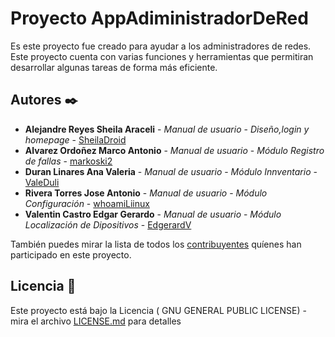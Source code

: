 # Proyecto AppAdiministradorDeRed

Es este proyecto fue creado para ayudar a los administradores de redes. Este proyecto cuenta con varias funciones y herramientas que permitiran desarrollar algunas tareas de forma más eficiente.

## Autores ✒️
* **Alejandre Reyes Sheila Araceli** - *Manual de usuario* - *Diseño,login y homepage* - [SheilaDroid](https://github.com/SheilaDroid)
* **Alvarez Ordoñez Marco Antonio** - *Manual de usuario* - *Módulo Registro de fallas* - [markoski2](https://github.com/markoski2)
* **Duran Linares Ana Valeria** - *Manual de usuario* - *Módulo Innventario* - [ValeDuli](https://github.com/ValeDuli)
* **Rivera Torres Jose Antonio** - *Manual de usuario* - *Módulo Configuración* - [whoamiLiinux](https://github.com/whoamiLiinux)
* **Valentin Castro Edgar Gerardo** - *Manual de usuario* - *Módulo Localización de Dipositivos* - [EdgerardV](https://github.com/EdgerardV)

También puedes mirar la lista de todos los [contribuyentes](https://github.com/your/project/contributors) quíenes han participado en este proyecto. 

## Licencia 📄
Este proyecto está bajo la Licencia ( GNU GENERAL PUBLIC LICENSE) - mira el archivo [LICENSE.md](LICENSE) para detalles
